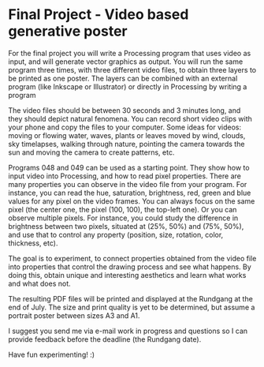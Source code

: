 # Final Project - Video based generative poster

For the final project you will write a Processing program that uses video as input, and will generate vector graphics as output. You will run the same program three times, with three different video files, to obtain three layers to be printed as one poster. The layers can be combined with an external program (like Inkscape or Illustrator) or directly in Processing by writing a program

The video files should be between 30 seconds and 3 minutes long, and they should depict natural fenomena. You can record short video clips with your phone and copy the files to your computer. Some ideas for videos: moving or flowing water, waves, plants or leaves moved by wind, clouds, sky timelapses, walking through nature, pointing the camera towards the sun and moving the camera to create patterns, etc.

Programs 048 and 049 can be used as a starting point. They show how to input video into Processing, and how to read pixel properties. There are many properties you can observe in the video file from your program. For instance, you can read the hue, saturation, brightness, red, green and blue values for any pixel on the video frames. You can always focus on the same pixel (the center one, the pixel (100, 100), the top-left one). Or you can observe multiple pixels. For instance, you could study the difference in brightness between two pixels, situated at (25%, 50%) and (75%, 50%), and use that to control any property (position, size, rotation, color, thickness, etc).

The goal is to experiment, to connect properties obtained from the video file into properties that control the drawing process and see what happens. By doing this, obtain unique and interesting aesthetics and learn what works and what does not.

The resulting PDF files will be printed and displayed at the Rundgang at the end of July. The size and print quality is yet to be determined, but assume a portrait poster between sizes A3 and A1.

I suggest you send me via e-mail work in progress and questions so I can provide feedback before the deadline (the Rundgang date).

Have fun experimenting! :)
